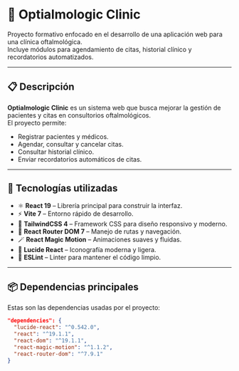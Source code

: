 # 🏥 Optialmologic Clinic

Proyecto formativo enfocado en el desarrollo de una aplicación web para una clínica oftalmológica.  
Incluye módulos para agendamiento de citas, historial clínico y recordatorios automatizados.

---

## 📋 Descripción

**Optialmologic Clinic** es un sistema web que busca mejorar la gestión de pacientes y citas en consultorios oftalmológicos.  
El proyecto permite:

- Registrar pacientes y médicos.  
- Agendar, consultar y cancelar citas.  
- Consultar historial clínico.  
- Enviar recordatorios automáticos de citas.  

---

## 🧠 Tecnologías utilizadas

- ⚛️ **React 19** – Librería principal para construir la interfaz.  
- ⚡ **Vite 7** – Entorno rápido de desarrollo.  
- 🎨 **TailwindCSS 4** – Framework CSS para diseño responsivo y moderno.  
- 🧭 **React Router DOM 7** – Manejo de rutas y navegación.  
- 🪄 **React Magic Motion** – Animaciones suaves y fluidas.  
- 🧩 **Lucide React** – Iconografía moderna y ligera.  
- 🧹 **ESLint** – Linter para mantener el código limpio.  

---

## 📦 Dependencias principales

Estas son las dependencias usadas por el proyecto:

```json
"dependencies": {
  "lucide-react": "^0.542.0",
  "react": "^19.1.1",
  "react-dom": "^19.1.1",
  "react-magic-motion": "^1.1.2",
  "react-router-dom": "^7.9.1"
}
